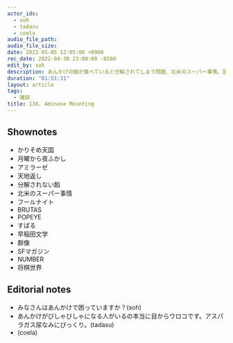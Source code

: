 ```yaml
---
actor_ids:
  - soh
  - tadasu
  - coela
audio_file_path: 
audio_file_size: 
date: 2022-05-05 12:05:00 +0900
rec_date: 2022-04-30 23:00:00 -0500
edit_by: soh
description: あんかけの餡が食べていると分解されてしまう問題、北米のスーパー事情、国境を超える簡単さ、おすすめの雑誌やマンガを紹介しました。
duration: "01:51:31"
layout: article
tags:
  - 雑談
title: 138. Aminase Mounting
---
```


## Shownotes
- かりそめ天国
- 月曜から夜ふかし
- アミラーゼ
- 天地返し
- 分解されない餡
- 北米のスーパー事情
- フールナイト
- BRUTAS
- POPEYE
- すばる
- 早稲田文学
- 群像
- SFマガジン
- NUMBER
- 将棋世界

## Editorial notes
- みなさんはあんかけで困っていますか？(soh)
- あんかけがびしゃびしゃになる人がいるの本当に目からウロコです。アスパラガス尿なみにびっくり。(tadasu)
- (coela)
